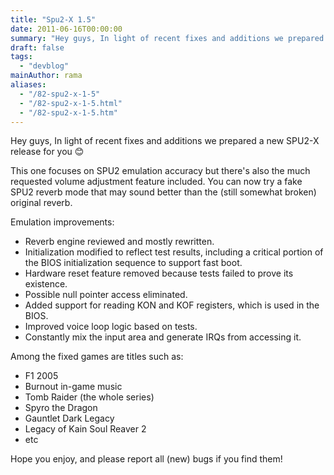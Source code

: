 ```yaml
---
title: "Spu2-X 1.5"
date: 2011-06-16T00:00:00
summary: "Hey guys, In light of recent fixes and additions we prepared a new SPU2-X release for you"
draft: false
tags:
  - "devblog"
mainAuthor: rama
aliases:
  - "/82-spu2-x-1-5"
  - "/82-spu2-x-1-5.html"
  - "/82-spu2-x-1-5.htm"
---
```


Hey guys, In light of recent fixes and additions we prepared a new SPU2-X release for you
😊

This one focuses on SPU2 emulation accuracy but there's also the much
requested volume adjustment feature included.
You can now try a fake SPU2 reverb mode that may sound better than the
(still somewhat broken) original reverb.

Emulation improvements:
- Reverb engine reviewed and mostly rewritten.
- Initialization modified to reflect test results, including a critical
portion of the BIOS initialization sequence to support fast boot.
- Hardware reset feature removed because tests failed to prove its
existence.
- Possible null pointer access eliminated.
- Added support for reading KON and KOF registers, which is used in the
BIOS.
- Improved voice loop logic based on tests.
- Constantly mix the input area and generate IRQs from accessing it.

Among the fixed games are titles such as:
- F1 2005
- Burnout in-game music
- Tomb Raider (the whole series)
- Spyro the Dragon
- Gauntlet Dark Legacy
- Legacy of Kain Soul Reaver 2
- etc

Hope you enjoy, and please report all (new) bugs if you find them!
